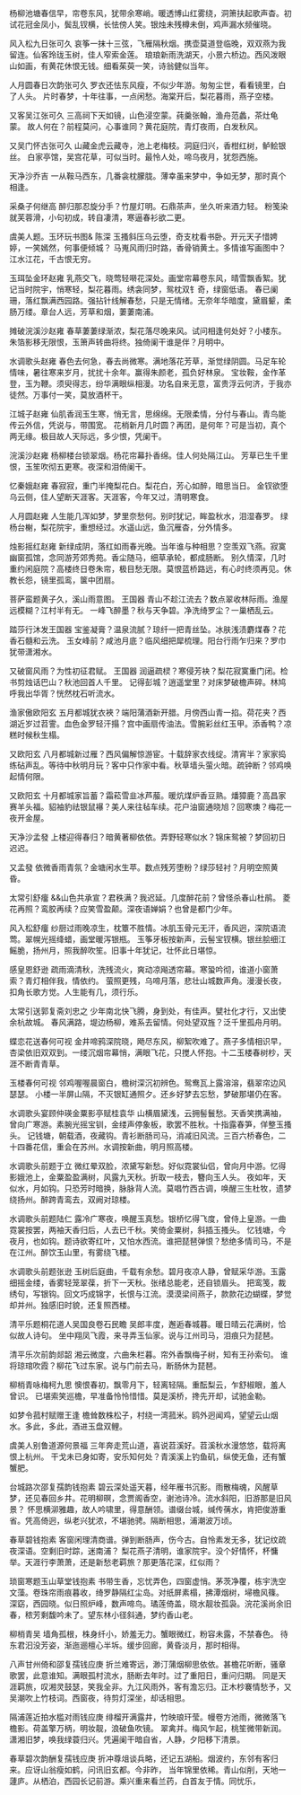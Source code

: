 <!-- { "loadSidebar": true } -->
杨柳池塘春信早，帘卷东风，犹带余寒峭。暖透博山红雾绕，洞箫扶起歌声杳。初试花冠金凤小，鬓乱钗横，长怯傍人笑。银烛未残樽未倒，鸡声漏水频催晓。

风入松九日张可久
哀筝一抹十三弦，飞雁隔秋烟。携壶莫道登临晚，双双燕为我留连。仙客玲珑玉树，佳人窄索金莲。 琅琅新雨洗湖天，小景六桥边。西风泼眼山如画，有黄花休恨无钱。细看茱萸一笑，诗翁健似当年。

人月圆春日次韵张可久
罗衣还怯东风瘦，不似少年游。匆匆尘世，看看镜里，白了人头。 片时春梦，十年往事，一点闲愁。海棠开后，梨花暮雨，燕子空楼。

又客吴江张可久
三高祠下天如镜，山色浸空蒙。莼羹张翰，渔舟范蠡，茶灶龟蒙。 故人何在？前程莫问，心事谁同？黄花庭院，青灯夜雨，白发秋风。

又吴门怀古张可久
山藏金虎云藏寺，池上老梅枝。洞庭归兴，香柑红树，鲈鲙银丝。 白家亭馆，吴宫花草，可似当时。最怜人处，啼乌夜月，犹怨西施。

天净沙乔吉
一从鞍马西东，几番衾枕朦胧。薄幸虽来梦中，争如无梦，那时真个相逢。

采桑子何继高
醉归那忍旋分手？竹屋灯明。石鼎茶声，坐久听来酒力轻。 粉笺染就芙蓉滑，小句初成，转自凄清，寒逼春衫欲二更。

虞美人题。玉环玩书图& 陈深
玉搔斜压乌云堕，奇支枕看书卧。开元天子惜娉婷，一笑嫣然，何事便倾城？ 马嵬风雨归时路，香骨销黄土。多情谁写画图中？江水江花，千古恨无穷。

玉珥坠金环赵雍
乳燕交飞，晓莺轻啭花深处。画堂帘幕卷东风，晴雪飘香絮。犹记当时院宇，悄寒轻，梨花暮雨。绣衾同梦，鸳枕双钅奇，绿窗低语。 春已阑珊，落红飘满西园路。强拈针线解春愁，只是无情绪。无奈年华暗度，黛眉颦，柔肠万缕。章台人远，芳草和烟，萋萋南浦。

摊破浣溪沙赵雍
春草萋萋绿渐浓，梨花落尽晚来风。试问相逢何处好？小楼东。 朱箔影移无限恨，玉箫声转曲将终。独倚阑干谁是伴？月明中。

水调歌头赵雍
春色去何急，春去尚微寒。满地落花芳草，渐觉绿阴圆。马足车轮情味，暑往寒来岁月，扰扰十余年。赢得朱颜老，孤负好林泉。 宝妆鞍，金作革登，玉为鞭。须臾得志，纷华满眼纵相漫。功名自来无意，富贵浮云何济，于我亦徒然。万事付一笑，莫放酒杯干。

江城子赵雍
仙肌香润玉生寒，悄无言，思绵绵。无限柔情，分付与春山。青鸟能传云外信，凭说与，带围宽。 花梢新月几时圆？再团，是何年？可是当初，真个两无缘。极目故人天际远，多少恨，凭阑干。

浣溪沙赵雍
杨柳楼台锁翠烟。杨花帘幕扑香绵。佳人何处隔江山。 芳草已生千里恨，玉笙吹彻五更寒。夜深和泪倚阑干。

忆秦娥赵雍
春寂寂，重门半掩梨花白。梨花白，芳心如醉，暗思当日。 金钗欲堕乌云侧，佳人望断天涯客。天涯客，今年又过，清明寒食。

人月圆赵雍
人生能几浑如梦，梦里奈愁何。别时犹记，眸盈秋水，泪湿春罗。 绿杨台榭，梨花院宇，重想经过。水遥山远，鱼沉雁杳，分外情多。

烛影摇红赵雍
新绿成阴，落红如雨春光晚。当年谁与种相思？空羡双飞燕。寂寞幽窗孤馆，念同游芳郊秀苑。香尘随马，细草承轮，都成肠断。 别久情深，几时重约闲庭院？高楼终日卷朱帘，极目愁无限。莫恨蓝桥路远，有心时终须再见。休教长怨，镜里孤鸾，箧中团扇。

菩萨蛮题黄子久，溪山雨意图。 王国器
青山不趁江流去？数点翠收林际雨。渔屋远模糊？江村半有无。 一峰飞醉墨？秋与天争碧。净洗绮罗尘？一巢栖乱云。

踏莎行沐发王国器
宝鉴凝膏？温泉流腻？琼纤一把青丝坠。冰肤浅渍麝煤春？花香石髓和云洗。 玉女峰前？咸池月底？临风细把犀梳理。阳台行雨乍归来？罗巾犹带潇湘水。

又破窗风雨？为性初征君赋。 王国器
润逼疏棂？寒侵芳袂？梨花寂寞重门闭。检书剪烛话巴山？秋池回首人千里。 记得彭城？逍遥堂里？对床梦破檐声碎。林鸠呼我出华胥？恍然枕石听流水。

渔家傲欧阳玄
五月都城犹衣裌？端阳蒲酒新开腊。月傍西山青一掐。荷花夹？西湖近岁过苕霅。血色金罗轻汗搨？宫中画扇传油法。雪腕彩丝红玉甲。添香鸭？凉糕时候秋生榻。

又欧阳玄
八月都城新过雁？西风偏解惊游宦。十载辞家衣线绽。清宵半？家家捣练砧声乱。等待中秋明月玩？客中只作家中看。秋草墙头萤火暗。疏钟断？邻鸡唤起情何限。

又欧阳玄
十月都城家旨蓄？霜菘雪韭冰芦菔。暖炕煤炉香豆熟。燔獐鹿？高昌家赛羊头福。貂袖豹祛银鼠襮？美人来往毡车续。花户油窗通晓旭？回寒燠？梅花一夜开金屋。

天净沙孟發
上楼迎得春归？暗黄著柳依依。弄野轻寒似水？锦床鸳被？梦回初日迟迟。

又孟發
依微香雨青氛？金塘闲水生苹。数点残芳堕粉？绿莎轻衬？月明空照黄昏。

太常引舒癅
&&山色共承宣？君秩满？我迟延。几度醉花前？曾怪杀春山杜鹃。 菱花再照？鸾胶再续？应笑雪盈颠。深夜语婵娟？也曾是都门少年。

风入松舒癅
纱厨过雨晚凉生，枕簟不胜情。冰肌玉骨元无汗，香风迥，深院语流莺。翠幌光摇绛蜡，画堂暖泻银瓶。 玉筝牙板按新声，云髻宝钗横。银丝脍细江鳐脆，扬州月，照我醉吹笙。旧事十年犹记，壮怀此日堪惊。

感皇恩舒逊
疏雨滴清秋，洗残流火，爽动凉飚透帘幕。寒蛩吟彻，谁道小窗萧索？青灯相伴我，情依约。 萤照更残，乌啼月落，悲壮山城数声角。漫漫长夜，扣角长歌方觉。人生能有几，须行乐。

太常引送郭复斋刘忠之
少年南北快飞腾，身到处，有佳声。甓社化才行，又出使余杭故城。 春风满路，堤边杨柳，难系去留情。何处望双旌？泛千里孤舟月明。

蝶恋花送春何可视
金井啼鸦深院晓，飏尽东风，柳絮吹难了。燕子多情相识早，杏梁依旧双双到。一缕沉烟帘幕悄，满眼飞花，只搅人怀抱。十二玉楼春树杪，天涯不断青青草。

玉楼春何可视
邻鸡喔喔晨窗白，檐树深沉初辨色。鸳鸯瓦上露溶溶，翡翠帘边风瑟瑟。 小楼一半屏山隔，不灭银缸通照夕。还乡好梦去忘愁，梦破那堪仍在客。

水调歌头宴顾仲瑛金粟影亭赋桂袁华
山横眉黛浅，云拥髻鬟愁。天香笑携满袖，曾向广寒游。素腕光摇宝钏，金缕声停象板，歌罢不胜秋。十指露春笋，佯整玉搔头。 记钱塘，朝载酒，夜藏钩。青衫断肠司马，消减旧风流。三百六桥春色，二十四番花信，重会在苏州。水调按新曲，明月照高楼。

水调歌头前题于立
微红晕双脸，浓黛写新愁。好似霓裳仙侣，曾向月中游。忆得影娥池上，金粟盈盈满树，风露九天秋。折取一枝去，簪向玉人头。 夜如年，天似水，月如钩。只恐芳时暗换，脉脉背人流。莫唱竹西古调，唤醒三生杜牧，遗梦绕扬州。醉跨青鸾去，双阙对琼楼。

水调歌头前题陆仁
露冷广寒夜，唤醒玉真愁。银桥忆得飞度，曾侍上皇游。一曲霓裳按罢，两袖天香归后，人去已千秋。笑倚金粟树，斜插玉搔头。 忆钱塘，今夜月，也如钩。题诗欲寄红叶，又怕水西流。谁把琵琶弹恨？愁绝多情司马，不是在江州。醉饮玉山里，有雾绕飞楼。

水调歌头前题张逊
玉树后庭曲，千载有余愁。碧月夜凉人静，曾赋采华游。玉露细摇金缕，香雾轻笼翠葆，折下一天秋。张绪总能老，还自锁眉头。 把鸾笺，裁绣句，写银钩。回文巧成锦字，长恨与江流。漠漠梁间燕子，款款花边蝴蝶，梦觉却并州。独感旧时貌，还复照西楼。

清平乐题桐花道人吴国良卷石民瞻
吴郎丰度，邂逅春城暮。暖日晴云花满树，恰似故人诗句。 坐中翔凤飞霞，来寻弄玉仙家。说与江州司马，泪痕只为琵琶。

清平乐次前韵郯韶
湘云微度，六曲朱栏暮。帘外香飘梅子树，知有王孙索句。 谁将琼琯吹霞？柳花飞过东家。说与门前去马，断肠休为琵琶。

柳梢青咏梅柯九思
懊恨春初，飘零月下，轻离轻隔。重酝梨云，乍舒椒眼，羞人曾识。 已堪索笑巡檐，早准备怜怜惜惜。莫是溪桥，搀先开却，试驰金勒。

如梦令菰村赋赠王逢
檐耸数株松子，村绕一湾菰米。鸥外迥闻鸡，望望云山烟水。多此，多此，酒进玉盘双鲤。

虞美人别鲁道源何景福
三年奔走荒山道，喜说苕溪好。苕溪秋水漫悠悠，载将离恨上杭州。 干戈未已身如寄，安乐知何处？青溪溪上钓鱼矶，纵使无鱼，还有蟹蟹肥。

台城路次邵复孺韵钱抱素
碧云深处遥天暮，经年雁书沉影。雨散梅魂，风醒草梦，还见春回乡井。花明柳暝，念贾阁香空，谢池诗冷。流水斜阳，旧游那是旧风景？ 怀思横泖雅趣，故人吟啸里，得意酬领。谱缀台城，缄传蒨水，肯把俊游重省。凭高倚迥，纵老兴犹浓，不堪驰骋。隔断相思，浦潮波万顷。

春草碧钱抱素
客窗闲理清商谱。弹到断肠声，伤今古。自怜素发无多，犹记纹疏夜深语。空剩旧时踪，迷南浦？ 梨花燕子清明，谁家院宇。没个好情怀，杯慵举。天涯行李萧萧，还是新愁老羁旅？那更落花深，红似雨？

琐窗寒题玉山草堂钱抱素
书带生香，忘忧弄色，四窗虚悄。茅茨净覆，栋宇洗空文藻。卷珠帘雨痕暮收，绮罗静隔红尘岛。对纸屏素榻，拂潭烟树，埽檐风篠。 深窈，西园晓。似日照炉峰，数声啼鸟。璚莲倚盖，晓水靓妆孤袅。浣花溪尚余旧春，秾芳剩馥吟未了。望东林小径斜通，梦约香山老。

柳梢青吴
墙角孤根，株身纤小，娇羞无力。蟹眼微红，粉容未露，不禁春色。 待东君汩没芳姿，渐迤逦檀心半坼。缓步回廊，黄昏淡月，那时相得。

八声甘州倚和邵复孺钱应庚
折兰难寄远，渺汀蒲烟柳思依依。甚檐花听断，骚章歌罢，此意谁知。满眼孤村流水，肠断去年时。过了重阳日，重问归期。 同是天涯羁旅，叹湘灵鼓瑟，笑我全非。九江风雨外，客有澹忘归。正木杪褰情愁予，又吴潮吹上竹枝词。西窗夜，待剪灯深坐，却话相思。

隔浦莲近拍水槛对雨钱应庚
绯榴开满露井，竹映琅玕莹。幔卷方池雨，微微落飞檐影。荷盖擎万柄，明妆靓，浪破鱼吹镜。 翠禽并。梅风乍起，桃笙微带新润。潇湘旧梦，唤我绿蓑归兴。凭遍阑干暗自省，人静，夕阳移下清景。

春草碧次韵酬复孺钱应庚
折冲尊俎谈兵略，还记五湖船。烟波约，东邻有客归来。应讶山翁瘦如鹤，问讯旧玄都。今非昨， 当年锦里依稀。青山似削，天地一蘧庐。从栖泊，西园长记前游。乘兴重来看兰药，白首友于情。同忧乐，

